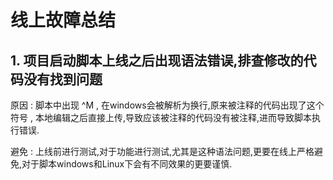 # 线上故障总结



## 1. 项目启动脚本上线之后出现语法错误,排查修改的代码没有找到问题

原因 : 脚本中出现 ^M , 在windows会被解析为换行,原来被注释的代码出现了这个符号 , 本地编辑之后直接上传,导致应该被注释的代码没有被注释,进而导致脚本执行错误.

避免 : 上线前进行测试,对于功能进行测试,尤其是这种语法问题,更要在线上严格避免,对于脚本windows和Linux下会有不同效果的更要谨慎.

